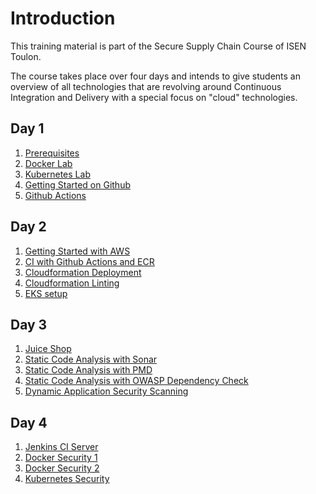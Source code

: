 # Introduction

This training material is part of the Secure Supply Chain Course of ISEN Toulon.

The course takes place over four days and intends to give students an overview of all technologies that are revolving around Continuous Integration and Delivery with a special focus on "cloud" technologies.

## Day 1

1. [Prerequisites](./prerequisites.md)  
1. [Docker Lab](./docker.md)
1. [Kubernetes Lab](./kubernetes.md)
1. [Getting Started on Github](./github.md)
1. [Github Actions](./actions.md)

## Day 2

1. [Getting Started with AWS](./aws.md)
1. [CI with Github Actions and ECR](./ecr.md)
1. [Cloudformation Deployment](./cloudformation.md)
1. [Cloudformation Linting](./cfn-nag.md)
1. [EKS setup](./eks.md)

## Day 3

1. [Juice Shop](./juice-shop.md)
1. [Static Code Analysis with Sonar](./sonar.md)
1. [Static Code Analysis with PMD](./pmd.md)
1. [Static Code Analysis with OWASP Dependency Check](./dependency-check.md)
1. [Dynamic Application Security Scanning](./arachni.md)

## Day 4

1. [Jenkins CI Server](./jenkins.md)
1. [Docker Security 1](./kaniko.md)
1. [Docker Security 2](./clair.md)
1. [Kubernetes Security](./network-policies.md)



